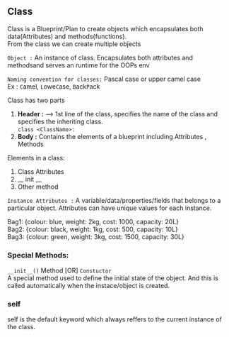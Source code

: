 ## Class
Class is a Blueprint/Plan to create objects which encapsulates both data(Attributes) and methods(functions).  
From the class we can create multiple objects  

`Object :` An instance of class. Encapsulates both attributes and methodsand serves an runtime for the OOPs env   

`Naming convention for classes:`  Pascal case or upper camel case    
Ex :  `C`amel, `L`owe`C`ase, `B`ack`P`ack  

Class has two parts  
1. __Header :__  --> 1st line of the class, specifies the name of the class and specifies the inheriting class.  
    `class <ClassName>:`
2. __Body :__  Contains the elements of a blueprint including Attributes , Methods  

Elements in a class:  
1. Class Attributes
2. __ init __
3. Other method


`Instance Attributes :`  A variable/data/properties/fields that belongs to a particular object. Attributes can have unique values for each instance.  

Bag1: {colour: blue, weight: 2kg, cost: 1000, capacity: 20L}  
Bag2: {colour: black, weight: 1kg, cost: 500, capacity: 10L}  
Bag3: {colour: green, weight: 3kg, cost: 1500, capacity: 30L}


### Special Methods: 

`__init__()` Method [OR]  `Constuctor`  
A special method used to define the initial state of the object. And this is called automatically when the instace/object is created.  

### self
 self is the default keyword which always reffers to the current instance of the class.
